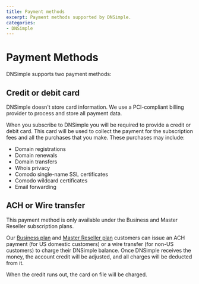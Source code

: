 ```yaml
---
title: Payment methods
excerpt: Payment methods supported by DNSimple.
categories:
- DNSimple
---
```


# Payment Methods

DNSimple supports two payment methods:

## Credit or debit card

<note>
DNSimple doesn't store card information. We use a PCI-compliant billing provider to process and store all payment data.
</note>

When you subscribe to DNSimple you will be required to provide a credit or debit card. This card will be used to collect the payment for the subscription fees and all the purchases that you make. These purchases may include:

- Domain registrations
- Domain renewals
- Domain transfers
- Whois privacy
- Comodo single-name SSL certificates
- Comodo wildcard certificates
- Email forwarding


## ACH or Wire transfer

<warning>
This payment method is only available under the Business and Master Reseller subscription plans.
</warning>

Our [Business plan](https://dnsimple.com/pricing) and [Master Reseller plan](https://dnsimple.com/reseller) customers can issue an ACH payment (for US domestic customers) or a wire transfer (for non-US customers) to charge their DNSimple balance. Once DNSimple receives the money, the account credit will be adjusted, and all charges will be deducted from it.

When the credit runs out, the card on file will be charged.
